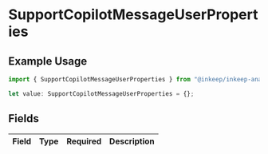 # SupportCopilotMessageUserProperties

## Example Usage

```typescript
import { SupportCopilotMessageUserProperties } from "@inkeep/inkeep-analytics/models/components";

let value: SupportCopilotMessageUserProperties = {};
```

## Fields

| Field       | Type        | Required    | Description |
| ----------- | ----------- | ----------- | ----------- |